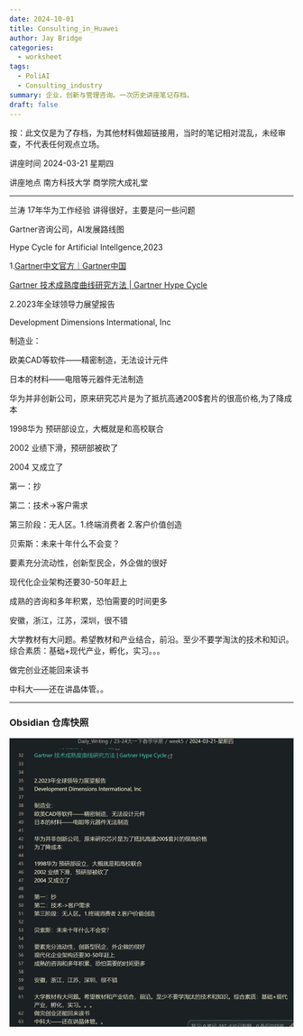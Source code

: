 ```yaml
---
date: 2024-10-01
title: Consulting_in_Huawei
author: Jay Bridge
categories:
  - worksheet
tags:
  - PoliAI
  - Consulting_industry
summary: 企业，创新与管理咨询。一次历史讲座笔记存档。
draft: false
---
```


按：此文仅是为了存档，为其他材料做超链接用，当时的笔记相对混乱，未经审查，不代表任何观点立场。

讲座时间 2024-03-21 星期四

讲座地点 南方科技大学 商学院大成礼堂

---

兰涛 17年华为工作经验 讲得很好，主要是问一些问题

Gartner咨询公司，AI发展路线图

Hype Cycle for Artificial Intellgence,2023

1.[Gartner中文官方｜Gartner中国](https://www.gartner.com/cn)

[Gartner 技术成熟度曲线研究方法 | Gartner Hype Cycle](https://www.gartner.com/cn/research/methodologies/gartner-hype-cycle)

2.2023年全球领导力展望报告

Development Dimensions Intermational, Inc

制造业：

欧美CAD等软件——精密制造，无法设计元件

日本的材料——电阻等元器件无法制造

华为并非创新公司，原来研究芯片是为了抵抗高通200$套片的很高价格,为了降成本

1998华为 预研部设立，大概就是和高校联合

2002 业绩下滑，预研部被砍了

2004 又成立了

第一：抄

第二：技术->客户需求

第三阶段：无人区。1.终端消费者 2.客户价值创造

贝索斯：未来十年什么不会变？

要素充分流动性，创新型民企，外企做的很好

现代化企业架构还要30-50年赶上

成熟的咨询和多年积累，恐怕需要的时间更多

安徽，浙江，江苏，深圳，很不错

大学教材有大问题。希望教材和产业结合，前沿。至少不要学淘汰的技术和知识。综合素质：基础+现代产业，孵化，实习。。。

做完创业还能回来读书

中科大——还在讲晶体管。。

---

### Obsidian 仓库快照

![alt text](image.png)
